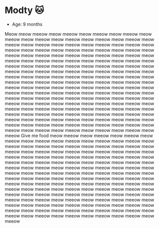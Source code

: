 # Modty 🐱

* Age: 9 months

Meow meow meeow meow meeow meow meeow meow meeow meow meeow meow meeow meow meeow meow meeow meow meeow meow meeow meow meeow meow meeow meow meeow meow meeow meow meeow meow meeow meow meeow meow meeow meow meeow meow meeow meow meeow meow meeow meow meeow meow meeow meow meeow meow meeow meow meeow meow meeow meow meeow meow meeow meow meeow meow meeow meow meeow meow meeow meow meeow meow meeow meow meeow meow meeow meow meeow meow meeow meow meeow meow meeow meow meeow meow meeow meow meeow meow meeow meow meeow meow meeow meow meeow meow meeow meow meeow meow meeow meow meeow meow meeow meow meeow meow meeow meow meeow meow meeow meow meeow meow meeow meow meeow meow meeow meow meeow meow meeow meow meeow meow meeow meow meeow meow meeow meow meeow meow meeow meow meeow meow meeow meow meeow meow meeow meow meeow meow meeow meow meeow meow meeow meow meeow meow meeow meow meeow meow meeow meow meeow meow meeow meow meeow meow meeow meow meeow meow meeow meow meeow meow meeow meow meeow meow meeow meow meeow meow meeow meow meeow Give me food  meow meeow meow meeow meow meeow meow meeow meow meeow meow meeow meow meeow meow meeow meow meeow meow meeow meow meeow meow meeow meow meeow meow meeow meow meeow meow meeow meow meeow meow meeow meow meeow meow meeow meow meeow meow meeow meow meeow meow meeow meow meeow meow meeow meow meeow meow meeow meow meeow meow meeow meow meeow meow meeow meow meeow meow meeow meow meeow meow meeow meow meeow meow meeow meow meeow meow meeow meow meeow meow meeow meow meeow meow meeow meow meeow meow meeow meow meeow meow meeow meow meeow meow meeow meow meeow meow meeow meow meeow meow meeow meow meeow meow meeow meow meeow meow meeow meow meeow meow meeow meow meeow meow meeow meow meeow meow meeow meow meeow meow meeow meow meeow meow meeow meow meeow meow meeow meow meeow meow meeow meow meeow meow meeow meow meeow meow meeow meow meeow meow meeow meow meeow